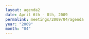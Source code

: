 ```yaml
---
layout: agenda2
date: April 6th - 8th, 2009
permalink: meetings/2009/04/agenda
year: "2009"
month: "04"
---
```

